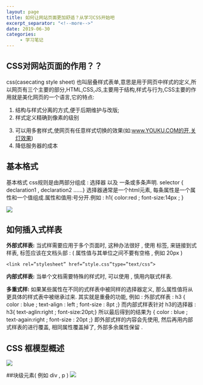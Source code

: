 ```yaml
---
layout: page
title: 如何让网站页面更加舒适？从学习CSS开始吧
excerpt_separator: "<!--more-->"
date: 2019-06-30
categories:
     - 学习笔记
---
```


## CSS对网站页面的作用？？
css(casecating style sheet)
也叫层叠样式表单,意思是用于网页中样式的定义,所以网页有三个主要的部分,HTML,CSS,JS,主要用于结构,样式与行为,CSS主要的作用就是美化网页的一个语言,它的特点:
1. 结构与样式分离的方式,便于后期维护与改版;
2. 样式定义精确到像素的级别
<!--more-->
3. 可以用多套样式,使网页有任意样式切换的效果(如:www.YOUKU.COM的开,关灯效果)
4. 降低服务器的成本

## 基本格式
基本格式
css规则是由两部分组成 : 选择器 以及 一条或多条声明.  selector { declaration1 , declaration2 ......} 选择器通常是一个html元素, 每条属性是一个属性和一个值组成.属性和值用:号分开.例如 : h1{ color:red ; font-size:14px ; }

![](http://images.cnblogs.com/cnblogs_com/moveofgod/201209/201209181805275420.png)

## 如何插入式样表

**外部式样表:** 当式样需要应用于多个页面时, 这种办法很好 , 使用 <link>标签, 来链接到式样表, <link>标签应该在文档头部 : <head> <link rel="stylesheet" type="text/css" href="mystyle.css" /></head>  ( 属性值与其单位之间不要有空格 , 例如 20px )

```
<link rel=”stylesheet” href=”style.css”type=”text/css”>
```

**内部式样表:** 当单个文档需要特殊的样式时, 可以使用 <style>标签在文档头部定义内联式样表,  例如 : <head><style type= "text/css" >  hr { color : blue ;} </style></head>, 慎用内联式样表.

**多重式样:** 如果某些属性在不同的式样表中被同样的选择器定义, 那么属性值将从更具体的样式表中被继承过来. 其实就是重叠的功能, 例如 : 外部式样表 : h3 { color : blue ; text-align : left ; font-size : 8pt ;}    而内部式样表针对 h3的选择器 :  h3{ text-aglin:right ; font-size:20pt;} 所以最后得到的结果为 { color : blue ; text-again:right ; font-size : 20pt ;} 即外部式样的内容会先使用, 然后再用内部式样表的进行覆盖, 相同属性覆盖掉了, 外部多余属性保留 .

## CSS 框模型概述

![](http://images.cnblogs.com/cnblogs_com/moveofgod/201209/201209181850337796.png)

##块级元素( 例如 div , p )
![](http://images.cnblogs.com/cnblogs_com/moveofgod/201209/201209181850345387.png)
